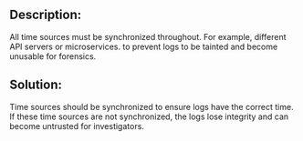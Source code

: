 ## Description:

All time sources must be synchronized throughout. For example, different API servers or 
microservices. to prevent logs to be tainted and become unusable for forensics.

## Solution:

Time sources should be synchronized to ensure logs have the correct time. If these
time sources are not synchronized, the logs lose integrity and can become untrusted for
investigators.
